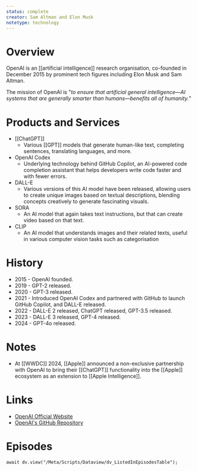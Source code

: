 ```yaml
---
status: complete
creator: Sam Altman and Elon Musk
notetype: technology
---
```

# Overview
OpenAI is an [[artificial intelligence]] research organisation, co-founded in December 2015 by prominent tech figures including Elon Musk and Sam Altman.

The mission of OpenAI is "*to ensure that artificial general intelligence—AI systems that are generally smarter than humans—benefits all of humanity.*" 

# Products and Services
- [[ChatGPT]]
	- Various [[GPT]] models that generate human-like text, completing sentences, translating languages, and more.
- OpenAI Codex
	- Underlying technology behind GitHub Copilot, an AI-powered code completion assistant that helps developers write code faster and with fewer errors.
- DALL-E
	- Various versions of this AI model have been released, allowing users to create unique images based on textual descriptions, blending concepts creatively to generate fascinating visuals.
- SORA
	- An AI model that again takes text instructions, but that can create video based on that text.
- CLIP
	- An AI model that understands images and their related texts, useful in various computer vision tasks such as categorisation

# History
- 2015 - OpenAI founded.
- 2019 - GPT-2 released.
- 2020 - GPT-3 released.
- 2021 - Introduced OpenAI Codex and partnered with GitHub to launch GitHub Copilot, and DALL-E released.
- 2022 - DALL-E 2 released, ChatGPT released, GPT-3.5 released.
- 2023 - DALL-E 3 released, GPT-4 released.
- 2024 - GPT-4o released.

# Notes
- At [[WWDC]] 2024, [[Apple]] announced a non-exclusive partnership with OpenAI to bring their [[ChatGPT]] functionality into the [[Apple]] ecosystem as an extension to [[Apple Intelligence]].

# Links
- [OpenAI Official Website](https://www.openai.com)
- [OpenAI's GitHub Repository](https://github.com/openai)

# Episodes
```dataviewjs
await dv.view("/Meta/Scripts/Dataview/dv_ListedInEpisodesTable");
```
